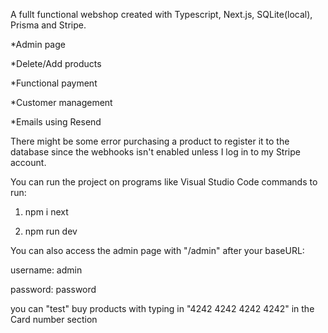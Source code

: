 A fullt functional webshop created with Typescript, Next.js, SQLite(local), Prisma and Stripe.


*Admin page

*Delete/Add products

*Functional payment

*Customer management

*Emails using Resend


There might be some error purchasing a product to register it to the database since the webhooks isn't enabled unless I log in to my Stripe account.

You can run the project on programs like Visual Studio Code
commands to run: 

1. npm i next

2. npm run dev

You can also access the admin page with "/admin" after your baseURL: 

username: admin

password: password

you can "test" buy products with typing in "4242 4242 4242 4242" in the Card number section
